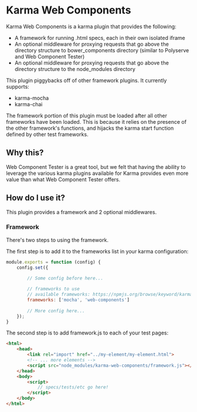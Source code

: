 # Karma Web Components

Karma Web Components is a karma plugin that provides the following:
* A framework for running .html specs, each in their own isolated iframe
* An optional middleware for proxying requests that go above the directory structure to bower_components directory (similar to Polyserve and Web Component Tester)
* An optional middleware for proxying requests that go above the directory structure to the node_modules directory

This plugin piggybacks off of other framework plugins.  It currently supports:
* karma-mocha
* karma-chai

The framework portion of this plugin must be loaded after all other frameworks have been loaded.  This is because it relies on the presence of the other framework's functions, and hijacks the karma start function defined by other test frameworks.

## Why this?
Web Component Tester is a great tool, but we felt that having the ability to leverage the various karma plugins available for Karma provides even more value than what Web Component Tester offers.

## How do I use it?
This plugin provides a framework and 2 optional middlewares.

### Framework
There's two steps to using the framework.  

The first step is to add it to the frameworks list in your karma configuration:
```javascript
module.exports = function (config) {
    config.set({

        // Some config before here...
         
        // frameworks to use
        // available frameworks: https://npmjs.org/browse/keyword/karma-adapter
        frameworks: ['mocha', 'web-components']
        
        // More config here...
    });
}
```

The second step is to add framework.js to each of your test pages:
```html
<html>
    <head>
        <link rel="import" href="../my-element/my-element.html">
        <!-- ... more elements -->
        <script src="node_modules/karma-web-components/framework.js"></script>
    </head>
    <body>
        <script>
            // specs/tests/etc go here!
        </script>
    </body>
</html>
```